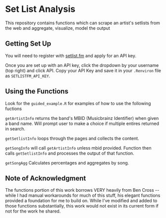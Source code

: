 # Set List Analysis
This repository contains functions which can scrape an artist's setlists from the web and aggregate, visualize, model the output

## Getting Set Up
You will need to register with [setlist.fm](https://api.setlist.fm/docs/1.0/index.html) and apply for an API key.

Once you are set up with an API key, click the dropdown by your username (top right) and click API. Copy your API Key and save it in your `.Renviron` file as `SETLISTFM_API_KEY`.

## Using the Functions

Look for the `guided_example.R` for examples of how to use the following fuctions

`getArtistInfo` returns the band's MBID (Musicbrainz Identifier) when given a band name. Will prompt user to make a choice if multiple entires returned in search.

`getSetlistInfo` loops through the pages and collects the content. 

`getSongInfo` will call `getArtistInfo` unless mbid provided. Function then calls `getSetlistInfo` and processes the output of that function.

`getSongAgg` Calculates percentages and aggregates by song.

## Note of Acknowledgment

The functions portion of this work borrows VERY heavily from Ben Cross -- while I had manual workarounds for much of this stuff, his elegant functions provided a foundation for me to build on. While I've modified and added to those functions substantially, this work would not exist in its current form if not for the work he shared.

